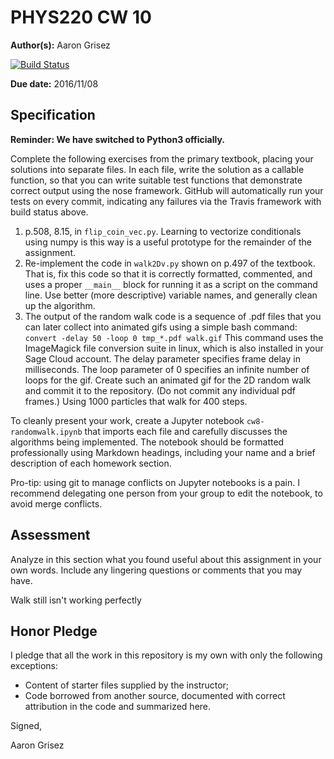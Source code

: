 # PHYS220 CW 10 

**Author(s):** Aaron Grisez

[![Build Status](https://travis-ci.org/chapman-phys220-2016f/cw-10-aareston.svg?branch=master)](https://travis-ci.org/chapman-phys220-2016f/cw-10-aareston)

**Due date:** 2016/11/08

## Specification

**Reminder: We have switched to Python3 officially.**

Complete the following exercises from the primary textbook, placing your solutions into separate files. In each file, write the solution as a callable function, so that you can write suitable test functions that demonstrate correct output using the nose framework. GitHub will automatically run your tests on every commit, indicating any failures via the Travis framework with build status above.

1. p.508, 8.15, in ```flip_coin_vec.py```. Learning to vectorize conditionals using numpy is this way is a useful prototype for the remainder of the assignment.
1. Re-implement the code in ```walk2Dv.py``` shown on p.497 of the textbook. That is, fix this code so that it is correctly formatted, commented, and uses a proper ```__main__``` block for running it as a script on the command line. Use better (more descriptive) variable names, and generally clean up the algorithm.
1. The output of the random walk code is a sequence of .pdf files that you can later collect into animated gifs using a simple bash command: ```convert -delay 50 -loop 0 tmp_*.pdf walk.gif```  This command uses the ImageMagick file conversion suite in linux, which is also installed in your Sage Cloud account. The delay parameter specifies frame delay in milliseconds. The loop parameter of 0 specifies an infinite number of loops for the gif. Create such an animated gif for the 2D random walk and commit it to the repository. (Do not commit any individual pdf frames.) Using 1000 particles that walk for 400 steps.

To cleanly present your work, create a Jupyter notebook ```cw8-randomwalk.ipynb``` that imports each file and carefully discusses the algorithms being implemented. The notebook should be formatted professionally using Markdown headings, including your name and a brief description of each homework section. 

Pro-tip: using git to manage conflicts on Jupyter notebooks is a pain. I recommend delegating one person from your group to edit the notebook, to avoid merge conflicts.

## Assessment

Analyze in this section what you found useful about this assignment in your own words. Include any lingering questions or comments that you may have.

Walk still isn't working perfectly

## Honor Pledge

I pledge that all the work in this repository is my own with only the following exceptions:

* Content of starter files supplied by the instructor;
* Code borrowed from another source, documented with correct attribution in the code and summarized here.

Signed,

Aaron Grisez
